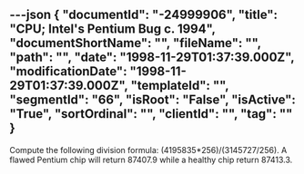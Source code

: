 ---json
{
  "documentId": "-24999906",
  "title": "CPU; Intel's Pentium Bug c. 1994",
  "documentShortName": "",
  "fileName": "",
  "path": "",
  "date": "1998-11-29T01:37:39.000Z",
  "modificationDate": "1998-11-29T01:37:39.000Z",
  "templateId": "",
  "segmentId": "66",
  "isRoot": "False",
  "isActive": "True",
  "sortOrdinal": "",
  "clientId": "",
  "tag": ""
}
---

Compute the following division formula: (4195835*256)/(3145727/256). A flawed Pentium chip will return 87407.9 while a healthy chip return 87413.3.
